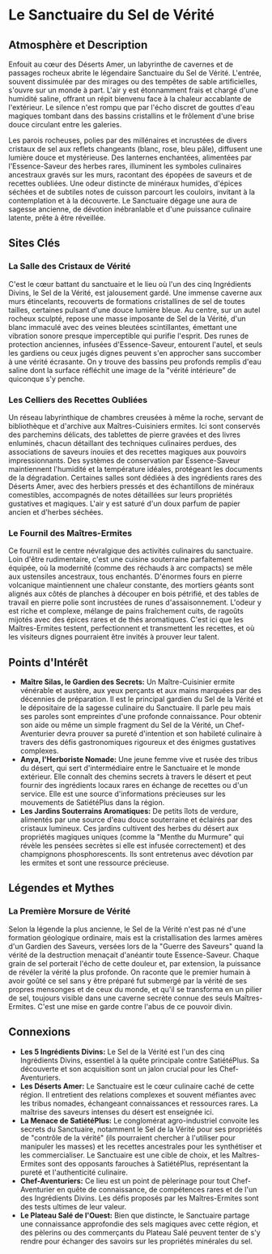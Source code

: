 # Le Sanctuaire du Sel de Vérité

## Atmosphère et Description

Enfouit au cœur des Déserts Amer, un labyrinthe de cavernes et de passages rocheux abrite le légendaire Sanctuaire du Sel de Vérité. L'entrée, souvent dissimulée par des mirages ou des tempêtes de sable artificielles, s'ouvre sur un monde à part. L'air y est étonnamment frais et chargé d'une humidité saline, offrant un répit bienvenu face à la chaleur accablante de l'extérieur. Le silence n'est rompu que par l'écho discret de gouttes d'eau magiques tombant dans des bassins cristallins et le frôlement d'une brise douce circulant entre les galeries.

Les parois rocheuses, polies par des millénaires et incrustées de divers cristaux de sel aux reflets changeants (blanc, rose, bleu pâle), diffusent une lumière douce et mystérieuse. Des lanternes enchantées, alimentées par l'Essence-Saveur des herbes rares, illuminent les symboles culinaires ancestraux gravés sur les murs, racontant des épopées de saveurs et de recettes oubliées. Une odeur distincte de minéraux humides, d'épices séchées et de subtiles notes de cuisson parcourt les couloirs, invitant à la contemplation et à la découverte. Le Sanctuaire dégage une aura de sagesse ancienne, de dévotion inébranlable et d'une puissance culinaire latente, prête à être réveillée.

## Sites Clés

### La Salle des Cristaux de Vérité

C'est le cœur battant du sanctuaire et le lieu où l'un des cinq Ingrédients Divins, le Sel de la Vérité, est jalousement gardé. Une immense caverne aux murs étincelants, recouverts de formations cristallines de sel de toutes tailles, certaines pulsant d'une douce lumière bleue. Au centre, sur un autel rocheux sculpté, repose une masse imposante de Sel de la Vérité, d'un blanc immaculé avec des veines bleutées scintillantes, émettant une vibration sonore presque imperceptible qui purifie l'esprit. Des runes de protection anciennes, infusées d'Essence-Saveur, entourent l'autel, et seuls les gardiens ou ceux jugés dignes peuvent s'en approcher sans succomber à une vérité écrasante. On y trouve des bassins peu profonds remplis d'eau saline dont la surface réfléchit une image de la "vérité intérieure" de quiconque s'y penche.

### Les Celliers des Recettes Oubliées

Un réseau labyrinthique de chambres creusées à même la roche, servant de bibliothèque et d'archive aux Maîtres-Cuisiniers ermites. Ici sont conservés des parchemins délicats, des tablettes de pierre gravées et des livres enluminés, chacun détaillant des techniques culinaires perdues, des associations de saveurs inouïes et des recettes magiques aux pouvoirs impressionnants. Des systèmes de conservation par Essence-Saveur maintiennent l'humidité et la température idéales, protégeant les documents de la dégradation. Certaines salles sont dédiées à des ingrédients rares des Déserts Amer, avec des herbiers pressés et des échantillons de minéraux comestibles, accompagnés de notes détaillées sur leurs propriétés gustatives et magiques. L'air y est saturé d'un doux parfum de papier ancien et d'herbes séchées.

### Le Fournil des Maîtres-Ermites

Ce fournil est le centre névralgique des activités culinaires du sanctuaire. Loin d'être rudimentaire, c'est une cuisine souterraine parfaitement équipée, où la modernité (comme des réchauds à arc compacts) se mêle aux ustensiles ancestraux, tous enchantés. D'énormes fours en pierre volcanique maintiennent une chaleur constante, des mortiers géants sont alignés aux côtés de planches à découper en bois pétrifié, et des tables de travail en pierre polie sont incrustées de runes d'assaisonnement. L'odeur y est riche et complexe, mélange de pains fraîchement cuits, de ragoûts mijotés avec des épices rares et de thés aromatiques. C'est ici que les Maîtres-Ermites testent, perfectionnent et transmettent les recettes, et où les visiteurs dignes pourraient être invités à prouver leur talent.

## Points d'Intérêt

*   **Maître Silas, le Gardien des Secrets:** Un Maître-Cuisinier ermite vénérable et austère, aux yeux perçants et aux mains marquées par des décennies de préparation. Il est le principal gardien du Sel de la Vérité et le dépositaire de la sagesse culinaire du Sanctuaire. Il parle peu mais ses paroles sont empreintes d'une profonde connaissance. Pour obtenir son aide ou même un simple fragment du Sel de la Vérité, un Chef-Aventurier devra prouver sa pureté d'intention et son habileté culinaire à travers des défis gastronomiques rigoureux et des énigmes gustatives complexes.
*   **Anya, l'Herboriste Nomade:** Une jeune femme vive et rusée des tribus du désert, qui sert d'intermédiaire entre le Sanctuaire et le monde extérieur. Elle connaît des chemins secrets à travers le désert et peut fournir des ingrédients locaux rares en échange de recettes ou d'un service. Elle est une source d'informations précieuses sur les mouvements de SatiétéPlus dans la région.
*   **Les Jardins Souterrains Aromatiques:** De petits îlots de verdure, alimentés par une source d'eau douce souterraine et éclairés par des cristaux lumineux. Ces jardins cultivent des herbes du désert aux propriétés magiques uniques (comme la "Menthe du Murmure" qui révèle les pensées secrètes si elle est infusée correctement) et des champignons phosphorescents. Ils sont entretenus avec dévotion par les ermites et sont une ressource précieuse.

## Légendes et Mythes

### La Première Morsure de Vérité

Selon la légende la plus ancienne, le Sel de la Vérité n'est pas né d'une formation géologique ordinaire, mais est la cristallisation des larmes amères d'un Gardien des Saveurs, versées lors de la "Guerre des Saveurs" quand la vérité de la destruction menaçait d'anéantir toute Essence-Saveur. Chaque grain de sel porterait l'écho de cette douleur et, par extension, la puissance de révéler la vérité la plus profonde. On raconte que le premier humain à avoir goûté ce sel sans y être préparé fut submergé par la vérité de ses propres mensonges et de ceux du monde, et qu'il se transforma en un pilier de sel, toujours visible dans une caverne secrète connue des seuls Maîtres-Ermites. C'est une mise en garde contre l'abus de ce pouvoir divin.

## Connexions

*   **Les 5 Ingrédients Divins:** Le Sel de la Vérité est l'un des cinq Ingrédients Divins, essentiel à la quête principale contre SatiétéPlus. Sa découverte et son acquisition sont un jalon crucial pour les Chef-Aventuriers.
*   **Les Déserts Amer:** Le Sanctuaire est le cœur culinaire caché de cette région. Il entretient des relations complexes et souvent méfiantes avec les tribus nomades, échangeant connaissances et ressources rares. La maîtrise des saveurs intenses du désert est enseignée ici.
*   **La Menace de SatiétéPlus:** Le conglomérat agro-industriel convoite les secrets du Sanctuaire, notamment le Sel de la Vérité pour ses propriétés de "contrôle de la vérité" (ils pourraient chercher à l'utiliser pour manipuler les masses) et les recettes ancestrales pour les synthétiser et les commercialiser. Le Sanctuaire est une cible de choix, et les Maîtres-Ermites sont des opposants farouches à SatiétéPlus, représentant la pureté et l'authenticité culinaire.
*   **Chef-Aventuriers:** Ce lieu est un point de pèlerinage pour tout Chef-Aventurier en quête de connaissance, de compétences rares et de l'un des Ingrédients Divins. Les défis proposés par les Maîtres-Ermites sont des tests ultimes de leur valeur.
*   **Le Plateau Salé de l'Ouest:** Bien que distincte, le Sanctuaire partage une connaissance approfondie des sels magiques avec cette région, et des pèlerins ou des commerçants du Plateau Salé peuvent tenter de s'y rendre pour échanger des savoirs sur les propriétés minérales du sel.
